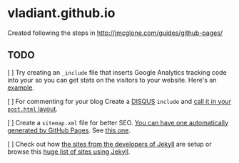 # vladiant.github.io
Created following the steps in http://jmcglone.com/guides/github-pages/

## TODO
[ ] Try creating an `_include` file that inserts Google Analytics tracking code into your <head> so you can get stats on the visitors to your website. Here's an [example](https://github.com/jmcglone/jmcglone.github.io/blob/master/_includes/analytics.html).
  
[ ] For commenting for your blog Create a [DISQUS](https://github.com/jmcglone/jmcglone.github.io/blob/master/_includes/disqus.html) `include` and [call it in your `post.html` layout](https://github.com/jmcglone/jmcglone.github.io/blob/master/_layouts/post.html).

[ ] Create a `sitemap.xml` file for better SEO. [You can have one automatically generated by GitHub Pages](https://help.github.com/articles/sitemaps-for-github-pages). See [this one](https://github.com/jmcglone/jmcglone.github.io/blob/master/sitemap.xml).

[ ] Check out how [the sites from the developers of Jekyll](http://jekyllrb.com/docs/sites/) are setup or browse this [huge list of sites using Jekyll](https://github.com/jekyll/jekyll/wiki/Sites).
